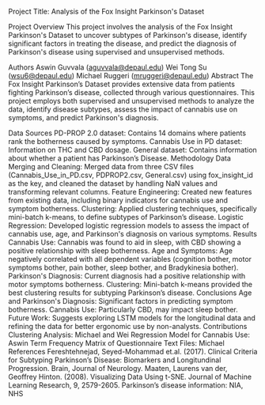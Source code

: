 Project Title: Analysis of the Fox Insight Parkinson's Dataset

Project Overview
This project involves the analysis of the Fox Insight Parkinson's Dataset to uncover subtypes of Parkinson's disease, identify significant factors in treating the disease, and predict the diagnosis of Parkinson's disease using supervised and unsupervised methods.

Authors
Aswin Guvvala (aguvvala@depaul.edu)
Wei Tong Su (wsu6@depaul.edu)
Michael Ruggeri (mruggeri@depaul.edu)
Abstract
The Fox Insight Parkinson’s Dataset provides extensive data from patients fighting Parkinson’s disease, collected through various questionnaires. This project employs both supervised and unsupervised methods to analyze the data, identify disease subtypes, assess the impact of cannabis use on symptoms, and predict Parkinson's diagnosis.

Data Sources
PD-PROP 2.0 dataset: Contains 14 domains where patients rank the botherness caused by symptoms.
Cannabis Use in PD dataset: Information on THC and CBD dosage.
General dataset: Contains information about whether a patient has Parkinson’s Disease.
Methodology
Data Merging and Cleaning: Merged data from three CSV files (Cannabis_Use_in_PD.csv, PDPROP2.csv, General.csv) using fox_insight_id as the key, and cleaned the dataset by handling NaN values and transforming relevant columns.
Feature Engineering: Created new features from existing data, including binary indicators for cannabis use and symptom botherness.
Clustering: Applied clustering techniques, specifically mini-batch k-means, to define subtypes of Parkinson’s disease.
Logistic Regression: Developed logistic regression models to assess the impact of cannabis use, age, and Parkinson's diagnosis on various symptoms.
Results
Cannabis Use: Cannabis was found to aid in sleep, with CBD showing a positive relationship with sleep botherness.
Age and Symptoms: Age negatively correlated with all dependent variables (cognition bother, motor symptoms bother, pain bother, sleep bother, and Bradykinesia bother).
Parkinson's Diagnosis: Current diagnosis had a positive relationship with motor symptoms botherness.
Clustering: Mini-batch k-means provided the best clustering results for subtyping Parkinson’s disease.
Conclusions
Age and Parkinson's Diagnosis: Significant factors in predicting symptom botherness.
Cannabis Use: Particularly CBD, may impact sleep bother.
Future Work: Suggests exploring LSTM models for the longitudinal data and refining the data for better ergonomic use by non-analysts.
Contributions
Clustering Analysis: Michael and Wei
Regression Model for Cannabis Use: Aswin
Term Frequency Matrix of Questionnaire Text Files: Michael
References
Fereshtehnejad, Seyed-Mohammad et.al. (2017). Clinical Criteria for Subtyping Parkinson’s Disease: Biomarkers and Longitundinal Progression. Brain, Journal of Neurology.
Maaten, Laurens van der, Geoffrey Hinton. (2008). Visualizing Data Using t-SNE. Journal of Machine Learning Research, 9, 2579-2605.
Parkinson’s disease information: NIA, NHS
